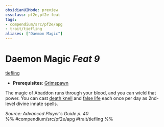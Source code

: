 ```yaml
---
obsidianUIMode: preview
cssclass: pf2e,pf2e-feat
tags:
- compendium/src/pf2e/apg
- trait/tiefling
aliases: ["Daemon Magic"]
---
```

# Daemon Magic  *Feat 9*  
[tiefling](/rules/traits/tiefling-b1.md)  

- **Prerequisites**: [Grimspawn](/compendium/feats/grimspawn-apg.md)

The magic of Abaddon runs through your blood, and you can wield that power. You can cast [death knell](/compendium/spells/death-knell.md) and [false life](/compendium/spells/false-life.md) each once per day as 2nd-level divine innate spells.

*Source: Advanced Player's Guide p. 40*  
%% #compendium/src/pf2e/apg #trait/tiefling %%
